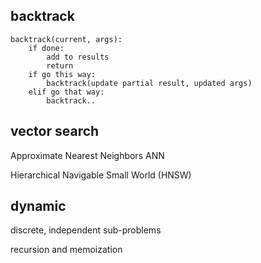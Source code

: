 ---
---
## backtrack
    backtrack(current, args):
        if done:
            add to results
            return 
        if go this way:
            backtrack(update partial result, updated args)
        elif go that way:
            backtrack.. 

## vector search 

Approximate Nearest Neighbors ANN

Hierarchical Navigable Small World (HNSW)

## dynamic 

discrete, independent sub-problems

recursion and memoization